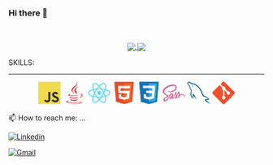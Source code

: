 ### Hi there 👋

</br>
<p align="center">
  <a href="https://github.com/anuraghazra/github-readme-stats">
    <img
      align="center"
      src="https://github-readme-stats.vercel.app/api/top-langs/?username=luismgil&theme=flag-india&show_icons=true&layout=compact"
    />
  </a>
  <a href="https://github.com/anuraghazra/github-readme-stats">
    <img
      align="center"
      height="165"
      src="https://github-readme-stats.vercel.app/api?username=luismgil&theme=flag-india&show_icons=true"
    />
  </a>
</p>

SKILLS:

<hr/>
<p align="center">
  <img height="45" src="https://raw.githubusercontent.com/devicons/devicon/master/icons/javascript/javascript-original.svg">
  <img height="45" src="https://raw.githubusercontent.com/devicons/devicon/master/icons/java/java-plain.svg">
  <img height="45" src="https://raw.githubusercontent.com/devicons/devicon/master/icons/react/react-original.svg">
  <img height="45" src="https://raw.githubusercontent.com/devicons/devicon/master/icons/html5/html5-original.svg">
  <img height="45" src="https://raw.githubusercontent.com/devicons/devicon/master/icons/css3/css3-original.svg">
  <img height="45" src="https://raw.githubusercontent.com/devicons/devicon/master/icons/sass/sass-original.svg">
  <img height="45" src="https://raw.githubusercontent.com/devicons/devicon/master/icons/mysql/mysql-original.svg">
  <img height="45" src="https://raw.githubusercontent.com/devicons/devicon/master/icons/git/git-original.svg">
</p>

📫 How to reach me: ...

[![Linkedin](https://img.shields.io/badge/-LinkedIn-blue?style=flat&logo=Linkedin&logoColor=white)](https://www.linkedin.com/in/giltorresluis/)

[![Gmail](https://img.shields.io/badge/-Gmail-c14438?style=flat&logo=Gmail&logoColor=white)](mailto:luism6977@gmail.com)

<!--
**LuismGil/LuismGil** is a ✨ _special_ ✨ repository because its `README.md` (this file) appears on your GitHub profile.

Here are some ideas to get you started:

- 🔭 I’m currently working on ...
- 🌱 I’m currently learning ...
- 👯 I’m looking to collaborate on ...
- 🤔 I’m looking for help with ...
- 💬 Ask me about ...
- 📫 How to reach me: ...
- 😄 Pronouns: ...
- ⚡ Fun fact: ...
-->
